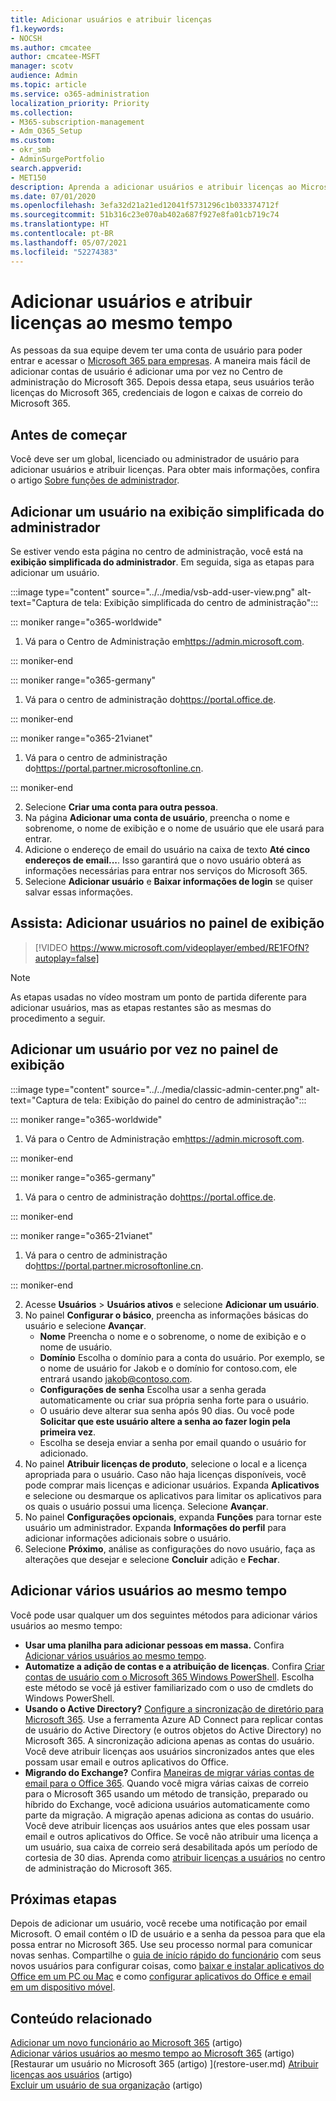 ```yaml
---
title: Adicionar usuários e atribuir licenças
f1.keywords:
- NOCSH
ms.author: cmcatee
author: cmcatee-MSFT
manager: scotv
audience: Admin
ms.topic: article
ms.service: o365-administration
localization_priority: Priority
ms.collection:
- M365-subscription-management
- Adm_O365_Setup
ms.custom:
- okr_smb
- AdminSurgePortfolio
search.appverid:
- MET150
description: Aprenda a adicionar usuários e atribuir licenças ao Microsoft 365 ao mesmo tempo.
ms.date: 07/01/2020
ms.openlocfilehash: 3efa32d21a21ed12041f5731296c1b033374712f
ms.sourcegitcommit: 51b316c23e070ab402a687f927e8fa01cb719c74
ms.translationtype: HT
ms.contentlocale: pt-BR
ms.lasthandoff: 05/07/2021
ms.locfileid: "52274383"
---
```

# <a name="add-users-and-assign-licenses-at-the-same-time"></a>Adicionar usuários e atribuir licenças ao mesmo tempo

As pessoas da sua equipe devem ter uma conta de usuário para poder entrar e acessar o [Microsoft 365 para empresas](https://www.microsoft.com/microsoft-365/business). A maneira mais fácil de adicionar contas de usuário é adicionar uma por vez no Centro de administração do Microsoft 365. Depois dessa etapa, seus usuários terão licenças do Microsoft 365, credenciais de logon e caixas de correio do Microsoft 365.

## <a name="before-you-begin"></a>Antes de começar

Você deve ser um global, licenciado ou administrador de usuário para adicionar usuários e atribuir licenças. Para obter mais informações, confira o artigo [Sobre funções de administrador](../../admin/add-users/about-admin-roles.md).

## <a name="add-a-user-in-the-admin-simplified-view"></a>Adicionar um usuário na exibição simplificada do administrador

Se estiver vendo esta página no centro de administração, você está na **exibição simplificada do administrador**. Em seguida, siga as etapas para adicionar um usuário.

:::image type="content" source="../../media/vsb-add-user-view.png" alt-text="Captura de tela: Exibição simplificada do centro de administração":::

::: moniker range="o365-worldwide"

1. Vá para o Centro de Administração em<https://admin.microsoft.com>.

::: moniker-end

::: moniker range="o365-germany"

1. Vá para o centro de administração do<a href="https://go.microsoft.com/fwlink/p/?linkid=848041" target="_blank">https://portal.office.de</a>.

::: moniker-end

::: moniker range="o365-21vianet"

1. Vá para o centro de administração do<a href="https://go.microsoft.com/fwlink/p/?linkid=850627" target="_blank">https://portal.partner.microsoftonline.cn</a>.

::: moniker-end 

2. Selecione **Criar uma conta para outra pessoa**.
3. Na página **Adicionar uma conta de usuário**, preencha o nome e sobrenome, o nome de exibição e o nome de usuário que ele usará para entrar.
4. Adicione o endereço de email do usuário na caixa de texto **Até cinco endereços de email...**. Isso garantirá que o novo usuário obterá as informações necessárias para entrar nos serviços do Microsoft 365.
5. Selecione **Adicionar usuário** e **Baixar informações de login** se quiser salvar essas informações.

## <a name="watch-add-users-in-the-dashboard-view"></a>Assista: Adicionar usuários no painel de exibição

> [!VIDEO https://www.microsoft.com/videoplayer/embed/RE1FOfN?autoplay=false]

> [!NOTE]
> As etapas usadas no vídeo mostram um ponto de partida diferente para adicionar usuários, mas as etapas restantes são as mesmas do procedimento a seguir.

## <a name="add-users-one-at-a-time-in-the-dashboard-view"></a>Adicionar um usuário por vez no painel de exibição

:::image type="content" source="../../media/classic-admin-center.png" alt-text="Captura de tela: Exibição do painel do centro de administração":::

::: moniker range="o365-worldwide"

1. Vá para o Centro de Administração em<https://admin.microsoft.com>.

::: moniker-end

::: moniker range="o365-germany"

1. Vá para o centro de administração do<a href="https://go.microsoft.com/fwlink/p/?linkid=848041" target="_blank">https://portal.office.de</a>.

::: moniker-end

::: moniker range="o365-21vianet"

1. Vá para o centro de administração do<a href="https://go.microsoft.com/fwlink/p/?linkid=850627" target="_blank">https://portal.partner.microsoftonline.cn</a>.

::: moniker-end 

2. Acesse **Usuários** > **Usuários ativos** e selecione **Adicionar um usuário**.
3. No painel **Configurar o básico**, preencha as informações básicas do usuário e selecione **Avançar**.
    - **Nome** Preencha o nome e o sobrenome, o nome de exibição e o nome de usuário.
    - **Domínio** Escolha o domínio para a conta do usuário. Por exemplo, se o nome de usuário for Jakob e o domínio for contoso.com, ele entrará usando jakob@contoso.com.
    - **Configurações de senha** Escolha usar a senha gerada automaticamente ou criar sua própria senha forte para o usuário.
    - O usuário deve alterar sua senha após 90 dias. Ou você pode **Solicitar que este usuário altere a senha ao fazer login pela primeira vez**.
    - Escolha se deseja enviar a senha por email quando o usuário for adicionado.
4. No painel **Atribuir licenças de produto**, selecione o local e a licença apropriada para o usuário. Caso não haja licenças disponíveis, você pode comprar mais licenças e adicionar usuários. Expanda **Aplicativos** e selecione ou desmarque os aplicativos para limitar os aplicativos para os quais o usuário possui uma licença. Selecione **Avançar**.
5. No painel **Configurações opcionais**, expanda **Funções** para tornar este usuário um administrador. Expanda **Informações do perfil** para adicionar informações adicionais sobre o usuário.
6. Selecione **Próximo**, análise as configurações do novo usuário, faça as alterações que desejar e selecione **Concluir** adição e **Fechar**.

## <a name="add-multiple-users-at-the-same-time"></a>Adicionar vários usuários ao mesmo tempo

Você pode usar qualquer um dos seguintes métodos para adicionar vários usuários ao mesmo tempo:

- **Usar uma planilha para adicionar pessoas em massa.** Confira [Adicionar vários usuários ao mesmo tempo](../../enterprise/add-several-users-at-the-same-time.md).
- **Automatize a adição de contas e a atribuição de licenças**. Confira [Criar contas de usuário com o Microsoft 365 Windows PowerShell](../../enterprise/create-user-accounts-with-microsoft-365-powershell.md). Escolha este método se você já estiver familiarizado com o uso de cmdlets do Windows PowerShell.
- **Usando o Active Directory?** [Configure a sincronização de diretório para Microsoft 365](../../enterprise/set-up-directory-synchronization.md). Use a ferramenta Azure AD Connect para replicar contas de usuário do Active Directory (e outros objetos do Active Directory) no Microsoft 365. A sincronização adiciona apenas as contas do usuário. Você deve atribuir licenças aos usuários sincronizados antes que eles possam usar email e outros aplicativos do Office.
- **Migrando do Exchange?** Confira [Maneiras de migrar várias contas de email para o Office 365](/Exchange/mailbox-migration/mailbox-migration). Quando você migra várias caixas de correio para o Microsoft 365 usando um método de transição, preparado ou híbrido do Exchange, você adiciona usuários automaticamente como parte da migração. A migração apenas adiciona as contas do usuário. Você deve atribuir licenças aos usuários antes que eles possam usar email e outros aplicativos do Office. Se você não atribuir uma licença a um usuário, sua caixa de correio será desabilitada após um período de cortesia de 30 dias. Aprenda como [atribuir licenças a usuários](../manage/assign-licenses-to-users.md) no centro de administração do Microsoft 365.

## <a name="next-steps"></a>Próximas etapas

Depois de adicionar um usuário, você recebe uma notificação por email Microsoft. O email contém o ID de usuário e a senha da pessoa para que ela possa entrar no Microsoft 365. Use seu processo normal para comunicar novas senhas. Compartilhe o [guia de início rápido do funcionário](../../business-video/employee-quick-setup.md) com seus novos usuários para configurar coisas, como [baixar e instalar aplicativos do Office em um PC ou Mac](https://support.microsoft.com/office/4414eaaf-0478-48be-9c42-23adc4716658) e como [configurar aplicativos do Office e email em um dispositivo móvel](https://support.microsoft.com/office/7dabb6cb-0046-40b6-81fe-767e0b1f014f).

## <a name="related-content"></a>Conteúdo relacionado

[Adicionar um novo funcionário ao Microsoft 365](add-new-employee.md) (artigo) \
[Adicionar vários usuários ao mesmo tempo ao Microsoft 365](../../enterprise/add-several-users-at-the-same-time.md) (artigo) \
[Restaurar um usuário no Microsoft 365 (artigo) \](restore-user.md)
[Atribuir licenças aos usuários](../manage/assign-licenses-to-users.md) (artigo) \
[Excluir um usuário de sua organização](delete-a-user.md) (artigo)
